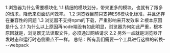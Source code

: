 1:浏览器为什么需要模块化
    1.1 精细的模块划分，带来更多的模块，也就有了跟多的请求，降低来页面访问效率。
    1.2 浏览器目前只支持ES6模块化标准，并且还存在兼容性的问题
    1.3 浏览器不支持npm的下载，严重影响来开发效率
2:根本原因是什么
    2.1 为什么以上原因再node端没有如此明显，浏览器为何如此严重，根本原因就是，浏览器无法读取文件，必须通过网络请求
    2.2 另外一点就是浏览器开发时态和运行时态侧重点不一样。
总结：所有我们需要一个工具进行这样的转换---webpack


